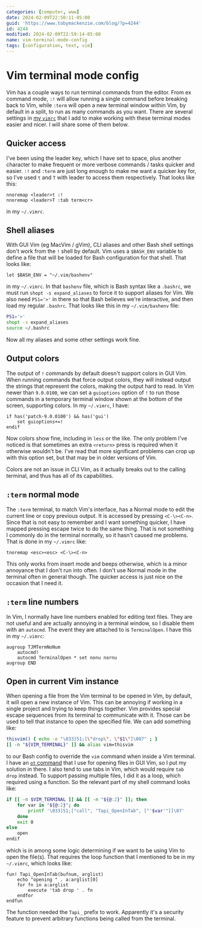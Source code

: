 ```yaml
---
categories: [computer, www]
date: 2024-02-09T22:50:11-05:00
guid: 'https://www.tobymackenzie.com/blog/?p=4244'
id: 4244
modified: 2024-02-09T22:59:14-05:00
name: vim-terminal-mode-config
tags: [configuration, text, vim]
---
```


Vim terminal mode config
========================

Vim has a couple ways to run terminal commands from the editor.  From ex command mode, `:!` will allow running a single command before breaking back to Vim, while `:term` will open a new terminal window within Vim, by default in a split, to run as many commands as you want.  There are several settings in [my `vimrc`](https://github.com/tobymackenzie/dotfiles/blob/1f1a6eca88631b64f464c71aad6dc461d816b072/vim/vimrc) that I add to make working with these terminal modes easier and nicer.  I will share some of them below.

<!--more-->

Quicker access
------

I've been using the leader key, which I have set to space, plus another character to make frequent or more verbose commands / tasks quicker and easier.  `:!` and `:term` are just long enough to make me want a quicker key for, so I've used `t` and `T` with leader to access them respectively.  That looks like this:

``` vim
nnoremap <leader>t :!
nnoremap <leader>T :tab term<cr>
```

in my `~/.vimrc`.

Shell aliases
--------

With GUI Vim (eg MacVim / gVim), CLI aliases and other Bash shell settings don't work from the `!` shell by default.  Vim uses a `$BASH_ENV` variable to define a file that will be loaded for Bash configuration for that shell.  That looks like:

``` vim
let $BASH_ENV = "~/.vim/bashenv"
```

in my `~/.vimrc`.  In that `bashenv` file, which is Bash syntax like a `.bashrc`, we must run `shopt -s expand_aliases` to force it to support aliases for Vim.  We also need `PS1='>'` in there so that Bash believes we're interactive, and then load my regular `.bashrc`.  That looks like this in my `~/.vim/bashenv` file:

``` bash
PS1='>'
shopt -s expand_aliases
source ~/.bashrc
```

Now all my aliases and some other settings work fine.

Output colors
------

The output of `!` commands by default doesn't support colors in GUI Vim.  When running commands that force output colors, they will instead output the strings that represent the colors, making the output hard to read.  In Vim newer than `9.0.0100`, we can set a `guioptions` option of `!` to run those commands in a temporary terminal window shown at the bottom of the screen, supporting colors.  In my `~/.vimrc`, I have:

``` vim
if has('patch-9.0.0100') && has('gui')
	set guioptions+=!
endif
```

Now colors show fine, including in `less` or the like.  The only problem I've noticed is that sometimes an extra `<return>` press is required when it otherwise wouldn't be.  I've read that more significant problems can crop up with this option set, but that may be in older versions of Vim.

Colors are not an issue in CLI Vim, as it actually breaks out to the calling terminal, and thus has all of its capabilities.

`:term` normal mode
------

The `:term` terminal, to match Vim's interface, has a Normal mode to edit the current line or copy previous output.  It is accessed by pressing `<C-\><C-n>`.  Since that is not easy to remember and I want something quicker, I have mapped pressing escape twice to do the same thing.  That is not something I commonly do in the terminal normally, so it hasn't caused me problems.  That is done in my `~/.vimrc` like:

``` vim
tnoremap <esc><esc> <C-\><C-n>
```

This only works from insert mode and beeps otherwise, which is a minor annoyance that I don't run into often.  I don't use Normal mode in the terminal often in general though.  The quicker access is just nice on the occasion that I need it.

`:term` line numbers
------

In Vim, I normally have line numbers enabled for editing text files.  They are not useful and are actually annoying in a terminal window, so I disable them with an `autocmd`.  The event they are attached to is `TerminalOpen`.  I have this in my `~/.vimrc`:

``` vim
augroup TJMTermNoNum
	autocmd!
	autocmd TerminalOpen * set nonu nornu
augroup END
```

Open in current Vim instance
-------

When opening a file from the Vim terminal to be opened in Vim, by default, it will open a new instance of Vim.  This can be annoying if working in a single project and trying to keep things together.  Vim provides special escape sequences from its terminal to communicate with it.  Those can be used to tell that instance to open the specified file.  We can add something like:

``` bash
thisvim() { echo -e "\033]51;[\"drop\", \"$1\"]\007" ; }
[[ -n "${VIM_TERMINAL}" ]] && alias vim=thisvim
```

to our Bash config to override the `vim` command when inside a Vim terminal.  I have an [`ot` command](https://github.com/tobymackenzie/dotfiles/blob/1f1a6eca88631b64f464c71aad6dc461d816b072/bin/o) that I use for opening files in GUI Vim, so I put my solution in there.  I also tend to use tabs in Vim, which would require `tab drop` instead.  To support passing multiple files, I did it as a loop, which required using a function.  So the relevant part of my shell command looks like:

``` bash
if [[ -n $VIM_TERMINAL ]] && [[ -n "${@:2}" ]]; then
	for var in "${@:2}"; do
		printf '\033]51;["call", "Tapi_OpenInTab", ["'$var'"]]\07'
	done
	exit 0
else
	open
endif
```

which is in among some logic determining if we want to be using Vim to open the file(s).  That requires the loop function that I mentioned to be in my `~/.vimrc`, which looks like:

``` vim
fun! Tapi_OpenInTab(bufnum, arglist)
	echo "opening " . a:arglist[0]
	for fn in a:arglist
		execute 'tab drop ' . fn
	endfor
endfun
```

The function needed the `Tapi_` prefix to work.  Apparently it's a security feature to prevent arbitrary functions being called from the terminal.
